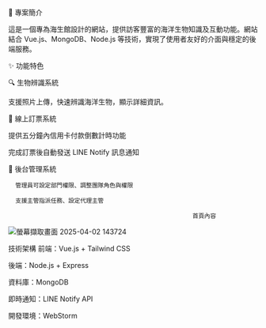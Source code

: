 📜 專案簡介

這是一個專為海生館設計的網站，提供訪客豐富的海洋生物知識及互動功能。網站結合 Vue.js、MongoDB、Node.js 等技術，實現了使用者友好的介面與穩定的後端服務。

✨ 功能特色

🔍 生物辨識系統

支援照片上傳，快速辨識海洋生物，顯示詳細資訊。

🎫 線上訂票系統

提供五分鐘內信用卡付款倒數計時功能

完成訂票後自動發送 LINE Notify 訊息通知

🔧 後台管理系統

      管理員可設定部門權限、調整團隊角色與權限

      支援主管指派任務、設定代理主管
   
                                                        首頁內容
![螢幕擷取畫面 2025-04-02 143724](https://github.com/user-attachments/assets/6fd5edf2-01bc-41ae-8d55-e573b8429aa6)


技術架構
前端：Vue.js + Tailwind CSS

後端：Node.js + Express

資料庫：MongoDB

即時通知：LINE Notify API

開發環境：WebStorm
